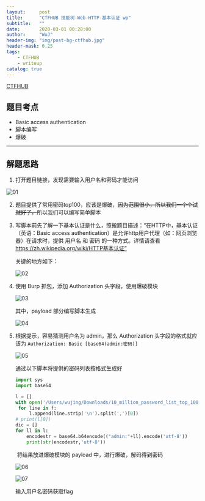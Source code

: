 ```yaml
---
layout:     post
title:      "CTFHUB 技能树-Web-HTTP-基本认证 wp"
subtitle:   ""
date:       2020-03-01 00:28:00
author:     "WuJ"
header-img: "img/post-bg-ctfhub.jpg"
header-mask: 0.25
tags:
    - CTFHUB
    - writeup
catalog: true
---
```




[CTFHUB](https://www.ctfhub.com/#/index)

## 题目考点

- Basic access authentication
- 脚本编写
- 爆破

--------

## 解题思路

1. 打开题目链接，发现需要输入用户名和密码才能访问

![01](https://tva1.sinaimg.cn/large/00831rSTgy1gcfzytsmeej31v20oygps.jpg)

2. 题目提供了常用密码top100，应该是爆破，~~因为范围很小，所以我们一个个试就好了，~~所以我们可以编写简单脚本

3. 写脚本前先了解一下基本认证是什么，照搬题目描述：“在HTTP中，基本认证（英语：Basic access authentication）是允许http用户代理（如：网页浏览器）在请求时，提供 用户名 和 密码 的一种方式。详情请查看 https://zh.wikipedia.org/wiki/HTTP基本认证”

   关键的地方如下：

   ![02](https://tva1.sinaimg.cn/large/00831rSTgy1gcfzyyr0iwj31ce0u01kx.jpg)

4. 使用 Burp 抓包，添加 Authorization 头字段，使用爆破模块

   ![03](https://tva1.sinaimg.cn/large/00831rSTgy1gcfzz2qgy5j312y0u01bx.jpg)

   其中，payload 部分编写脚本生成

   ![04](https://tva1.sinaimg.cn/large/00831rSTgy1gcfzz6i224j312y0u0e07.jpg)

5. 根据提示，容易猜测用户名为 admin，那么 Authorization 头字段的格式就应该为 `Authorization: Basic [base64(admin:密码)]`

   ![05](https://tva1.sinaimg.cn/large/00831rSTgy1gcfzzb1wfjj312y0u0tyd.jpg)

   通过以下脚本将提供的密码列表按格式生成好

   ```python
   import sys
   import base64
   
   l = []
   with open('/Users/wujing/Downloads/10_million_password_list_top_100.txt','r') as f:
   	for line in f:
   		l.append(line.strip('\n').split(',')[0])
   # print(l[0])
   dic = []
   for ll in l:
       encodestr = base64.b64encode(("admin:"+ll).encode('utf-8'))
       print(str(encodestr,'utf-8'))
   ```

   ​	将结果放进爆破模块的 payload 中，进行爆破，解码得到密码

   ![06](https://tva1.sinaimg.cn/large/00831rSTgy1gcfzzf1hs6j316d0u0tvd.jpg)

   ![07](https://tva1.sinaimg.cn/large/00831rSTgy1gcfzzi7urvj312y0u0wp6.jpg)

   输入用户名密码获取flag

